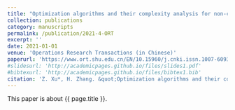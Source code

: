 ```yaml
---
title: "Optimization algorithms and their complexity analysis for non-convex minimax problems"
collection: publications
category: manuscripts
permalink: /publication/2021-4-ORT
excerpt: ''
date: 2021-01-01
venue: 'Operations Research Transactions (in Chinese)'
paperurl: 'https://www.ort.shu.edu.cn/EN/10.15960/j.cnki.issn.1007-6093.2021.03.004'
#slidesurl: 'http://academicpages.github.io/files/slides1.pdf'
#bibtexurl: 'http://academicpages.github.io/files/bibtex1.bib'
citation: 'Z. Xu*, H. Zhang. &quot;Optimization algorithms and their complexity analysis for non-convex minimax problems.&quot; <i>Operations Research Transactions (in Chinese)</i>. 25(3):74-86, 2021. https://doi.org/10.15960/j.cnki.issn.1007-6093.2021.03.004'
---
```


This paper is about {{ page.title }}.
